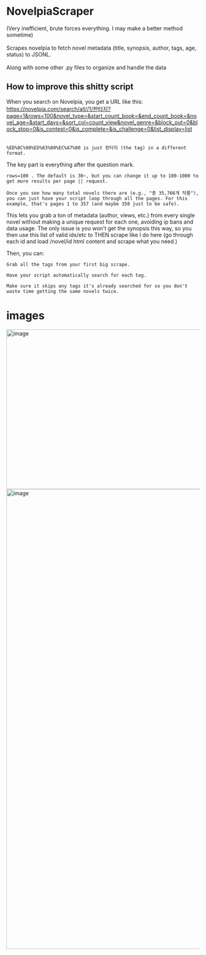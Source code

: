 # NovelpiaScraper

(Very inefficient, brute forces everything. I may make a better method sometime) <br> <br> 
Scrapes novelpia to fetch novel metadata (title, synopsis, author, tags, age, status) to JSONL.
 <br> <br> 
Along with some other .py files to organize and handle the data
## How to improve this shitty script
When you search on Novelpia, you get a URL like this:
https://novelpia.com/search/all//1/판타지?page=1&rows=100&novel_type=&start_count_book=&end_count_book=&novel_age=&start_days=&sort_col=count_view&novel_genre=&block_out=0&block_stop=0&is_contest=0&is_complete=&is_challenge=0&list_display=list
<br>
<br>


    %ED%8C%90%ED%83%80%EC%A7%80 is just 판타지 (the tag) in a different format. 

The key part is everything after the question mark. 

    rows=100 . The default is 30~, but you can change it up to 100-1000 to get more results per page || request.

    Once you see how many total novels there are (e.g., "총 35,766개 작품"), you can just have your script loop through all the pages. For this example, that's pages 1 to 357 (and maybe 358 just to be safe).

This lets you grab a ton of metadata (author, views, etc.) from every single novel without making a unique request for each one, avoiding ip bans and data usage. The only issue is you won't get the synopsis this way, so you then use this list of valid ids/etc to THEN scrape like I do here (go through each id and load /novel/id html content and scrape what you need.)

Then, you can:

    Grab all the tags from your first big scrape.

    Have your script automatically search for each tag.

    Make sure it skips any tags it's already searched for so you don't waste time getting the same novels twice.

  # images
<img width="883" height="416" alt="image" src="https://github.com/user-attachments/assets/38295363-1273-4f94-a848-5c045cbe730a" />
<img width="1254" height="1198" alt="image" src="https://github.com/user-attachments/assets/4e309185-e3ab-430a-99b3-916a631cc334" />
